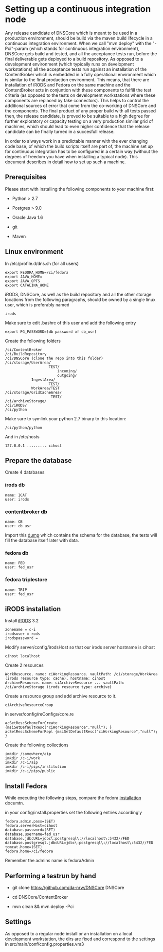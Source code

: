 # Setting up a continuous integration node

Any release candidate of DNSCore which is meant to be used in 
a production environment, should be build via the maven build lifecycle 
in a continuous integration environment. When we call "mvn deploy" with the "-Pci"-param 
(which stands for continuous integration environment), DNSCore gets build and tested,
and all the acceptance tests run, before the final deliverable gets deployed to a build repository.
As opposed to a development environment (which typically runs on development workstations) all the 
acceptance tests run against an installation of the ContentBroker which is embedded in a fully
operational environment which is similar to the final production environment. This means, that
there are installation of iRODS and Fedora on the same machine and the ContentBroker acts in conjuntion
with these components to fulfill the test criteria (as opposed to the tests on development workstations where
these components are replaced by fake connectors). This helps to control the additional sources of error
that come from the co-working of DNSCore and the components. The final product of any proper build with
all tests passed then, the release candidate, is proved to be suitable to a high degree for further exploratory
or capacity testing on a very production similar grid of machines, which should lead to even higher confidence that
the release candidate can be finally turned in a succesfull release.

In order to always work in a predictable manner with the ever changing code base, of which the build scripts itself
are part of, the machine set up for continuous integration has to be configured in a certain way (without the degrees
of freedom you have when installing a typical node). 
This document describes in detail how to set up such a machine.

## Prerequisites

Please start with installing the following components to your machine first:

* Python > 2.7
* Postgres > 9.0
* Oracle Java 1.6

* git
* Maven

## Linux environment

In /etc/profile.d/dns.sh (for all users)

    export FEDORA_HOME=/ci/fedora
    export JAVA_HOME=
    export JAVA_OPTS
    export CATALINA_HOME

iRODS, DNSCore, as well as the build repository and all the other storage locations from the
following paragraphs, should be owned by a single linux user, which is preferably named

    irods
    
Make sure to edit .bashrc of this user and add the following entry
    
    export PG_PASSWORD=[db password of cb_usr]

Create the following folders

    /ci/ContentBroker
    /ci/BuildRepository
    /ci/DNSCore (clone the repo into this folder)
    /ci/storage/UserArea/
                        TEST/
                            incoming/
                            outgoing/
                IngestArea/
                        TEST/
                WorkArea/TEST
    /ci/storage/GridCacheArea/
                         TEST/
    /ci/archiveStorage/
    /ci/iRODS/
    /ci/python
                         
Make sure to symlink your python 2.7 binary to this location:

    /ci/python/python

And in /etc/hosts

    127.0.0.1 ......... cihost

## Prepare the database

Create 4 databases

### irods db

    name: ICAT
    user: irods

### contentbroker db

    name: CB
    user: cb_usr

Import this [dump](../conf/postgres_schema.dump) which contains
the schema for the database, the tests will fill the database itself later with data.

### fedora db

    name: FED
    user: fed_usr

### fedora triplestore

    name: TRIP
    user: fed_usr

## iRODS installation

Install [iRODS](https://github.com/da-nrw/DNSCore/blob/master/ContentBroker/src/main/markdown/installation_irods.md) 3.2

    zonename = c-i
    irodsuser = rods
    irodspassword = 
    
Modify server/config/irodsHost so that our irods server hostname is cihost

    cihost localhost

Create 2 resources 

    WorkResource. name: ciWorkingResource. vaultPath: /ci/storage/WorkArea (irods resource type: cache). hostname: cihost
    ArchiveResource. name: ciArchiveResource ... vaultPath: /ci/archiveStorage (irods resource type: archive)

Create a resource group and add archive resource to it.

    ciArchiveResourceGroup 

in server/config/reConfigs/core.re

    acSetRescSchemeForCreate {msiSetDefaultResc("ciWorkingResource","null"); }
    acSetRescSchemeForRepl {msiSetDefaultResc("ciWorkingResource","null"); }

Create the following collections

    imkdir /somewhere/aip
    imkdir /c-i/work
    imkdir /c-i/aip
    imkdir /c-i/pips/institution
    imkdir /c-i/pips/public

## Install Fedora

While executing the following steps, compare the fedora [installation](https://github.com/da-nrw/prepscripts/blob/master/doc/install_fedora.md) documtn.

in your config/install.properties set the following entries accordingly

    fedora.admin.pass=(SET)
    fedora.serverHost=cihost
    database.password=(SET)
    database.username=fed_usr
    database.jdbcURL=jdbc\:postgresql\://localhost\:5432//FED
    database.postgresql.jdbcURL=jdbc\:postgresql\://localhost\:5432//FED
    tomcat.home=(SET)
    fedora.home=/ci/fedora

Remember the admins name is fedoraAdmin


## Performing a testrun by hand

* git clone https://github.com/da-nrw/DNSCore DNSCore

* cd DNSCore/ContentBroker

* mvn clean && mvn deploy -Pci

## Settings

As opposed to a regular node install or an installation on a local development workstation,
the dirs are fixed and correspond to the settings in src/main/conf/config.properties.vm3





